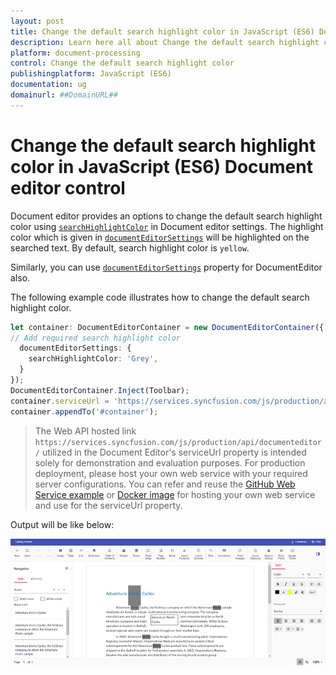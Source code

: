 ```yaml
---
layout: post
title: Change the default search highlight color in JavaScript (ES6) Document editor control | Syncfusion
description: Learn here all about Change the default search highlight color in Syncfusion JavaScript (ES6) Document editor control of Syncfusion Essential JS 2 and more.
platform: document-processing
control: Change the default search highlight color 
publishingplatform: JavaScript (ES6)
documentation: ug
domainurl: ##DomainURL##
---
```


# Change the default search highlight color in JavaScript (ES6) Document editor control

Document editor provides an options to change the default search highlight color using [`searchHighlightColor`](https://ej2.syncfusion.com/documentation/api/document-editor/documentEditorSettingsModel#searchhighlightcolor) in Document editor settings. The highlight color which is given in [`documentEditorSettings`](https://ej2.syncfusion.com/documentation/api/document-editor-container#documenteditorsettings) will be highlighted on the searched text. By default, search highlight color is `yellow`.

Similarly, you can use [`documentEditorSettings`](https://ej2.syncfusion.com/documentation/api/document-editor#documenteditorsettings) property for DocumentEditor also.

The following example code illustrates how to change the default search highlight color.

```ts
let container: DocumentEditorContainer = new DocumentEditorContainer({ enableToolbar: true,height: '590px',
// Add required search highlight color
  documentEditorSettings: {
    searchHighlightColor: 'Grey',
  }
});
DocumentEditorContainer.Inject(Toolbar);
container.serviceUrl = 'https://services.syncfusion.com/js/production/api/documenteditor/';
container.appendTo('#container');

```

> The Web API hosted link `https://services.syncfusion.com/js/production/api/documenteditor/` utilized in the Document Editor's serviceUrl property is intended solely for demonstration and evaluation purposes. For production deployment, please host your own web service with your required server configurations. You can refer and reuse the [GitHub Web Service example](https://github.com/SyncfusionExamples/EJ2-DocumentEditor-WebServices) or [Docker image](https://hub.docker.com/r/syncfusion/word-processor-server) for hosting your own web service and use for the serviceUrl property.

Output will be like below:

![How to change the default search highlight color](../images/search-color.png)